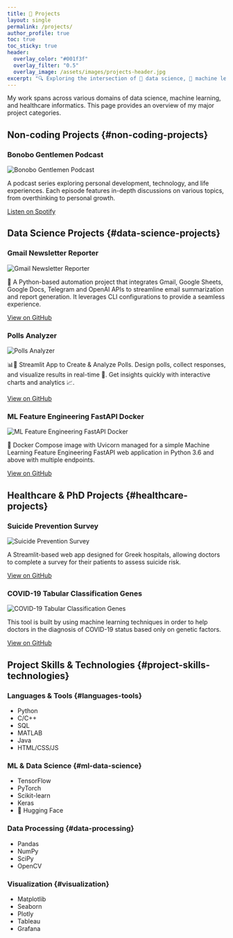 ```yaml
---
title: 🧠 Projects
layout: single
permalink: /projects/
author_profile: true
toc: true
toc_sticky: true
header:
  overlay_color: "#001f3f"
  overlay_filter: "0.5"
  overlay_image: /assets/images/projects-header.jpg
excerpt: "🔍 Exploring the intersection of 🧠 data science, 🤖 machine learning, and 🏥 healthcare"
---
```


<div class="projects-intro">
  <p>My work spans across various domains of data science, machine learning, and healthcare informatics. This page provides an overview of my major project categories.</p>
</div>

## Non-coding Projects {#non-coding-projects}

<div class="project-card" id="bonobo-gentlemen">
  <h3>Bonobo Gentlemen Podcast</h3>
  <div class="project-content">
    <div class="project-details">
      <img src="../assets/images/projects/bonobo-gentlemen.png" alt="Bonobo Gentlemen Podcast" class="project-image">
      <div class="project-text">
        <p>A podcast series exploring personal development, technology, and life experiences. Each episode features in-depth discussions on various topics, from overthinking to personal growth.</p>
        <div class="project-links">
          <a href="https://open.spotify.com/episode/6A4DSZ3T7MX6pTnh0XDlau" class="btn btn--primary" target="_blank">Listen on Spotify</a>
        </div>
      </div>
    </div>
  </div>
</div>

## Data Science Projects {#data-science-projects}


<div class="project-card" id="gmail-reporter">
  <h3>Gmail Newsletter Reporter</h3>
  <div class="project-content">
    <div class="project-details">
      <img src="../assets/images/projects/gmail-reporter.png" alt="Gmail Newsletter Reporter" class="project-image">
      <div class="project-text">
        <p>📧 A Python-based automation project that integrates Gmail, Google Sheets, Google Docs, Telegram and OpenAI APIs to streamline email summarization and report generation. It leverages CLI configurations to provide a seamless experience.</p>
        <div class="project-links">
          <a href="https://github.com/jimmyg1997/gmail-newsletter-reporter" class="btn btn--primary" target="_blank">View on GitHub</a>
        </div>
      </div>
    </div>
  </div>
</div>

<div class="project-card" id="polls-analyzer">
  <h3>Polls Analyzer</h3>
  <div class="project-content">
    <div class="project-details">
      <img src="../assets/images/projects/polls-analyzer.png" alt="Polls Analyzer" class="project-image">
      <div class="project-text">
        <p>📊💬 Streamlit App to Create & Analyze Polls. Design polls, collect responses, and visualize results in real-time 🚀. Get insights quickly with interactive charts and analytics 📈.</p>
        <div class="project-links">
          <a href="https://github.com/jimmyg1997/polls-analyzer" class="btn btn--primary" target="_blank">View on GitHub</a>
        </div>
      </div>
    </div>
  </div>
</div>

<div class="project-card" id="ml-feature-engineering">
  <h3>ML Feature Engineering FastAPI Docker</h3>
  <div class="project-content">
    <div class="project-details">
      <img src="../assets/images/projects/ml-feature-engineering.png" alt="ML Feature Engineering FastAPI Docker" class="project-image">
      <div class="project-text">
        <p>🤖 Docker Compose image with Uvicorn managed for a simple Machine Learning Feature Engineering FastAPI web application in Python 3.6 and above with multiple endpoints.</p>
        <div class="project-links">
          <a href="https://github.com/jimmyg1997/ml-feature-engineering-fastapi-docker" class="btn btn--primary" target="_blank">View on GitHub</a>
        </div>
      </div>
    </div>
  </div>
</div>

## Healthcare & PhD Projects {#healthcare-projects}

<div class="project-card" id="suicide-prevention">
  <h3>Suicide Prevention Survey</h3>
  <div class="project-content">
    <div class="project-details">
      <img src="../assets/images/projects/suicide-prevention.png" alt="Suicide Prevention Survey" class="project-image">
      <div class="project-text">
        <p>A Streamlit-based web app designed for Greek hospitals, allowing doctors to complete a survey for their patients to assess suicide risk.</p>
        <div class="project-links">
          <a href="https://github.com/jimmyg1997/suicide-prevention-survey" class="btn btn--primary" target="_blank">View on GitHub</a>
        </div>
      </div>
    </div>
  </div>
</div>

<div class="project-card" id="covid-classification">
  <h3>COVID-19 Tabular Classification Genes</h3>
  <div class="project-content">
    <div class="project-details">
      <img src="../assets/images/projects/covid-classification.png" alt="COVID-19 Tabular Classification Genes" class="project-image">
      <div class="project-text">
        <p>This tool is built by using machine learning techniques in order to help doctors in the diagnosis of COVID-19 status based only on genetic factors.</p>
        <div class="project-links">
          <a href="https://github.com/jimmyg1997/COVID-19-Tabular-Classification-Genes" class="btn btn--primary" target="_blank">View on GitHub</a>
        </div>
      </div>
    </div>
  </div>
</div>

## Project Skills & Technologies {#project-skills-technologies}

### Languages & Tools {#languages-tools}
* Python
* C/C++
* SQL
* MATLAB
* Java
* HTML/CSS/JS

### ML & Data Science {#ml-data-science}
* TensorFlow
* PyTorch
* Scikit-learn
* Keras
* 🤗 Hugging Face

### Data Processing {#data-processing}
* Pandas
* NumPy
* SciPy
* OpenCV

### Visualization {#visualization}
* Matplotlib
* Seaborn
* Plotly
* Tableau
* Grafana 
